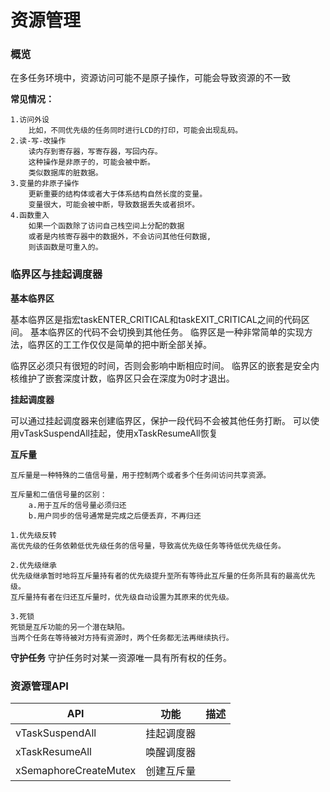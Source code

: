 # 资源管理

### **概览**
在多任务环境中，资源访问可能不是原子操作，可能会导致资源的不一致

**常见情况：**

    1.访问外设
        比如，不同优先级的任务同时进行LCD的打印，可能会出现乱码。
    2.读-写-改操作
        读内存到寄存器，写寄存器，写回内存。
        这种操作是非原子的，可能会被中断。
        类似数据库的脏数据。
    3.变量的非原子操作
        更新重要的结构体或者大于体系结构自然长度的变量。
        变量很大，可能会被中断，导致数据丢失或者损坏。
    4.函数重入
        如果一个函数除了访问自己栈空间上分配的数据
        或者是内核寄存器中的数据外，不会访问其他任何数据,
        则该函数是可重入的。

### **临界区与挂起调度器**

**基本临界区**

基本临界区是指宏taskENTER_CRITICAL和taskEXIT_CRITICAL之间的代码区间。
基本临界区的代码不会切换到其他任务。
临界区是一种非常简单的实现方法，临界区的工工作仅仅是简单的把中断全部关掉。

临界区必须只有很短的时间，否则会影响中断相应时间。
临界区的嵌套是安全内核维护了嵌套深度计数，临界区只会在深度为0时才退出。

**挂起调度器**

可以通过挂起调度器来创建临界区，保护一段代码不会被其他任务打断。
可以使用vTaskSuspendAll挂起，使用xTaskResumeAll恢复

**互斥量**

    互斥量是一种特殊的二值信号量，用于控制两个或者多个任务间访问共享资源。
    
    互斥量和二值信号量的区别：
        a.用于互斥的信号量必须归还
        b.用户同步的信号通常是完成之后便丢弃，不再归还

    1.优先级反转
    高优先级的任务依赖低优先级任务的信号量，导致高优先级任务等待低优先级任务。

    2.优先级继承
    优先级继承暂时地将互斥量持有者的优先级提升至所有等待此互斥量的任务所具有的最高优先级。
    互斥量持有者在归还互斥量时，优先级自动设置为其原来的优先级。

    3.死锁
    死锁是互斥功能的另一个潜在缺陷。
    当两个任务在等待被对方持有资源时，两个任务都无法再继续执行。

**守护任务**
    守护任务时对某一资源唯一具有所有权的任务。
    

### **资源管理API**

|API|功能|描述|
|-|-|-|
|vTaskSuspendAll|挂起调度器|
|xTaskResumeAll|唤醒调度器|
|xSemaphoreCreateMutex|创建互斥量||